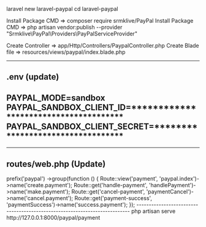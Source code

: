 laravel new laravel-paypal
cd laravel-paypal


Install Package CMD => composer require srmklive/PayPal
Install Package CMD => php artisan vendor:publish --provider "Srmklive\PayPal\Providers\PayPalServiceProvider"


Create Controller => app/Http/Controllers/PaypalController.php
Create Blade file => resources/views/paypal/index.blade.php


---------------------------------------------------------------------------
.env (update)
---------------------------------------------------------------------------
PAYPAL_MODE=sandbox
PAYPAL_SANDBOX_CLIENT_ID=**************************************
PAYPAL_SANDBOX_CLIENT_SECRET=**********************************
---------------------------------------------------------------------------


---------------------------------------------------------------------------
routes/web.php (Update)
---------------------------------------------------------------------------
<?php
use Illuminate\Support\Facades\Route;
use App\Http\Controllers\PaymentController;

Route::controller(PaymentController::class)
    ->prefix('paypal')
    ->group(function () {
        Route::view('payment', 'paypal.index')->name('create.payment');
        Route::get('handle-payment', 'handlePayment')->name('make.payment');
        Route::get('cancel-payment', 'paymentCancel')->name('cancel.payment');
        Route::get('payment-success', 'paymentSuccess')->name('success.payment');
});
---------------------------------------------------------------------------



php artisan serve
http://127.0.0.1:8000/paypal/payment


